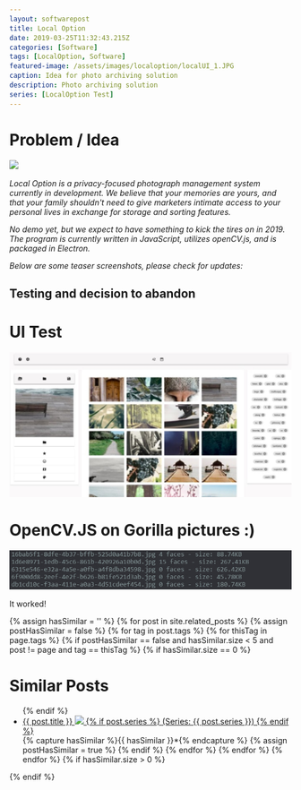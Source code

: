 ```yaml
---
layout: softwarepost
title: Local Option
date: 2019-03-25T11:32:43.215Z
categories: [Software]
tags: [LocalOption, Software]
featured-image: /assets/images/localoption/localUI_1.JPG
caption: Idea for photo archiving solution
description: Photo archiving solution
series: [LocalOption Test]
---
```

# Problem / Idea

<a data-fancybox="gallery" href="/assets/images/localoption/electron_user_interface.png">
<img class="projectimage" src="/assets/images/localoption/electron_user_interface.png"></a>

<i>Local Option is a privacy-focused photograph management system currently in development. We believe that your memories are yours, and that your family shouldn't need to give marketers intimate access to your personal lives in exchange for storage and sorting features.</i>

<i>No demo yet, but we expect to have something to kick the tires on in 2019. The program is currently written in JavaScript, utilizes openCV.js, and is packaged in Electron.</i>

<i>Below are some teaser screenshots, please check for updates:</i>

## Testing and decision to abandon

# UI Test
<a data-fancybox="gallery" href="/assets/images/localoption/localUI_1.JPG">
<img class="projectimage" src="/assets/images/localoption/localUI_1.JPG"></a>

# OpenCV.JS on Gorilla pictures :)
<a data-fancybox="gallery" href="/assets/images/localoption/log.JPG">
<img class="projectimage" src="/assets/images/localoption/log.JPG"></a>

It worked!

{% assign hasSimilar = '' %}
{% for post in site.related_posts %}
{% assign postHasSimilar = false %}
{% for tag in post.tags %}
{% for thisTag in page.tags %}
{% if postHasSimilar == false and hasSimilar.size < 5 and post != page and tag == thisTag %}
{% if hasSimilar.size == 0 %}
# Similar Posts
<ul>
{% endif %}
<li class="relatedPost">
<a href="{{ site.url }}{{ post.url }}">{{ post.title }}
<img src="{{ post.featured-image }}" class='postlistimage' />
{% if post.series %}
(Series: {{ post.series }})
{% endif %}
</a>
</li>
{% capture hasSimilar %}{{ hasSimilar }}*{% endcapture %}
{% assign postHasSimilar = true %}
{% endif %}
{% endfor %}
{% endfor %}
{% endfor %}
{% if hasSimilar.size > 0 %}
</ul>
{% endif %}